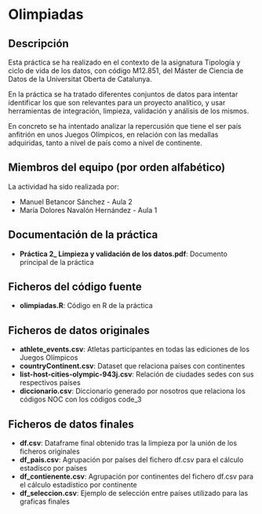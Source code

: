 # Olimpiadas

## Descripción

Esta práctica se ha realizado en el contexto de la asignatura Tipología y ciclo de vida de los datos, con código M12.851, del Máster de Ciencia de Datos de la Universitat Oberta de Catalunya.

En la práctica se ha tratado diferentes conjuntos de datos para intentar identificar los que son relevantes para un proyecto analítico, y usar herramientas de integración, limpieza, validación y análisis de los mismos.

En concreto se ha intentado analizar la repercusión que tiene el ser país anfitrión en unos Juegos Olímpicos, en relación con las medallas adquiridas, tanto a nivel de país como a nivel de continente.

## Miembros del equipo (por orden alfabético)

La actividad ha sido realizada por:

* Manuel Betancor Sánchez - Aula 2
* María Dolores Navalón Hernández - Aula 1

## Documentación de la práctica

* **Práctica 2_ Limpieza y validación de los datos.pdf**: Documento principal de la práctica

## Ficheros del código fuente

* **olimpiadas.R**: Código en R de la práctica

## Ficheros de datos originales

* **athlete_events.csv**: Atletas participantes en todas las ediciones de los Juegos Olímpicos
* **countryContinent.csv**: Dataset que relaciona países con continentes
* **list-host-cities-olympic-943j.csv**: Relación de ciudades sedes con sus respectivos países
* **diccionario.csv**: Diccionario generado por nosotros que relaciona los códigos NOC con los códigos code_3

## Ficheros de datos finales

* **df.csv**: Dataframe final obtenido tras la limpieza por la unión de los ficheros originales
* **df_pais.csv**: Agrupación por países del fichero df.csv para el cálculo estadísco por países
* **df_contienente.csv**: Agrupación por continentes del fichero df.csv para el cálculo estadístico por continente
* **df_seleccion.csv**: Ejemplo de selección entre países utilizado para las graficas finales

